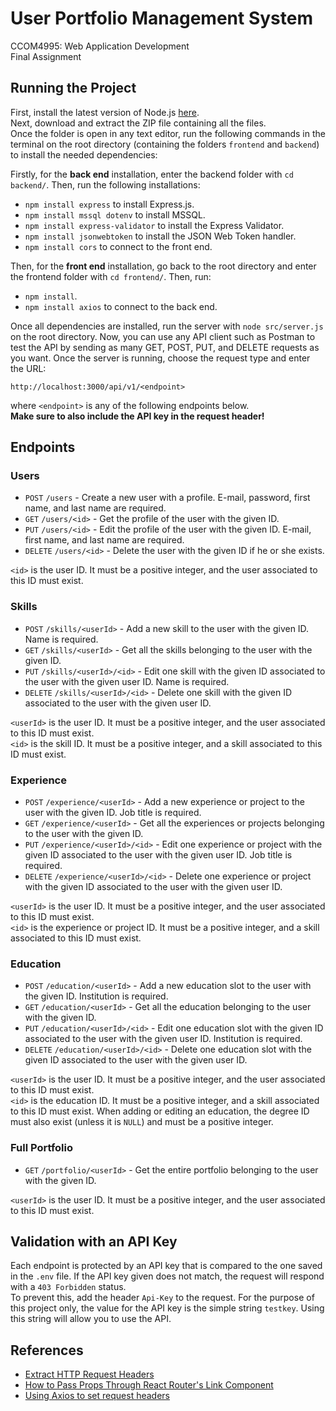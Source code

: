 # User Portfolio Management System

CCOM4995: Web Application Development \
Final Assignment

## Running the Project

First, install the latest version of Node.js [here](https://nodejs.org/en). \
Next, download and extract the ZIP file containing all the files. \
Once the folder is open in any text editor, run the following commands in the terminal on the root directory (containing the folders `frontend` and `backend`) to install the needed dependencies:

Firstly, for the **back end** installation, enter the backend folder with `cd backend/`. Then, run the following installations:
- `npm install express` to install Express.js.
- `npm install mssql dotenv` to install MSSQL.
- `npm install express-validator` to install the Express Validator.
- `npm install jsonwebtoken` to install the JSON Web Token handler.
- `npm install cors` to connect to the front end.

Then, for the **front end** installation, go back to the root directory and enter the frontend folder with `cd frontend/`. Then, run:
- `npm install`.
- `npm install axios` to connect to the back end.

Once all dependencies are installed, run the server with `node src/server.js` on the root directory.
Now, you can use any API client such as Postman to test the API by sending as many GET, POST, PUT, and DELETE requests as you want. Once the server is running, choose the request type and enter the URL:
```
http://localhost:3000/api/v1/<endpoint>
```
where `<endpoint>` is any of the following endpoints below. \
**Make sure to also include the API key in the request header!**

## Endpoints

### Users

- `POST` `/users` - Create a new user with a profile. E-mail, password, first name, and last name are required.
- `GET` `/users/<id>` - Get the profile of the user with the given ID.
- `PUT` `/users/<id>` - Edit the profile of the user with the given ID. E-mail, first name, and last name are required.
- `DELETE` `/users/<id>` - Delete the user with the given ID if he or she exists.

`<id>` is the user ID. It must be a positive integer, and the user associated to this ID must exist.

### Skills

- `POST` `/skills/<userId>` - Add a new skill to the user with the given ID. Name is required.
- `GET` `/skills/<userId>` - Get all the skills belonging to the user with the given ID.
- `PUT` `/skills/<userId>/<id>` - Edit one skill with the given ID associated to the user with the given user ID. Name is required.
- `DELETE` `/skills/<userId>/<id>` - Delete one skill with the given ID associated to the user with the given user ID.

`<userId>` is the user ID. It must be a positive integer, and the user associated to this ID must exist. \
`<id>` is the skill ID. It must be a positive integer, and a skill associated to this ID must exist.

### Experience

- `POST` `/experience/<userId>` - Add a new experience or project to the user with the given ID. Job title is required.
- `GET` `/experience/<userId>` - Get all the experiences or projects belonging to the user with the given ID.
- `PUT` `/experience/<userId>/<id>` - Edit one experience or project with the given ID associated to the user with the given user ID. Job title is required.
- `DELETE` `/experience/<userId>/<id>` - Delete one experience or project with the given ID associated to the user with the given user ID.

`<userId>` is the user ID. It must be a positive integer, and the user associated to this ID must exist. \
`<id>` is the experience or project ID. It must be a positive integer, and a skill associated to this ID must exist.

### Education

- `POST` `/education/<userId>` - Add a new education slot to the user with the given ID. Institution is required.
- `GET` `/education/<userId>` - Get all the education belonging to the user with the given ID.
- `PUT` `/education/<userId>/<id>` - Edit one education slot with the given ID associated to the user with the given user ID. Institution is required.
- `DELETE` `/education/<userId>/<id>` - Delete one education slot with the given ID associated to the user with the given user ID.

`<userId>` is the user ID. It must be a positive integer, and the user associated to this ID must exist. \
`<id>` is the education ID. It must be a positive integer, and a skill associated to this ID must exist.
When adding or editing an education, the degree ID must also exist (unless it is `NULL`) and must be a positive integer.

### Full Portfolio

- `GET` `/portfolio/<userId>` - Get the entire portfolio belonging to the user with the given ID.

`<userId>` is the user ID. It must be a positive integer, and the user associated to this ID must exist.

## Validation with an API Key
Each endpoint is protected by an API key that is compared to the one saved in the `.env` file. If the API key given does not match, the request will respond with a `403 Forbidden` status. \
To prevent this, add the header `Api-Key` to the request. For the purpose of this project only, the value for the API key is the simple string `testkey`. Using this string will allow you to use the API.

## References

- [Extract HTTP Request Headers](https://stackoverflow.com/questions/13147693/how-to-extract-request-http-headers-from-a-request-using-nodejs-connect)
- [How to Pass Props Through React Router's Link Component](https://ui.dev/react-router-pass-props-to-link)
- [Using Axios to set request headers](https://blog.logrocket.com/using-axios-set-request-headers/)